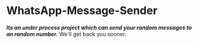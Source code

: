# WhatsApp-Message-Sender
___Its an under process project which can send your random messages to an random number.___
We'll get back you sooner.
